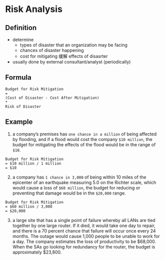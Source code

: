 # Risk Analysis
## Definition
- determine
  - types of disaster that an organization may be facing
  - chances of disaster happening
  - cost for mitigating 缓解 effects of disasrter
- usually done by external consultant/analyst (periodically)

## Formula
```
Budget for Risk Mitigation
=
(Cost of Disaster - Cost After Mitigation)
*
Risk of Disaster
```

## Example 
1. a company’s premises has `one chance in a million` of being affected by flooding, and if a flood would cost the company `$10 million`, the budget for mitigating the effects of the flood would be in the range of `$10`.
```
Budget for Risk Mitigation
= $10 million / 1 million
= $10
```

2. a company has `1 chance in 3,000` of being within 10 miles of the epicenter of an earthquake measuring 5.0 on the Richter scale, which would cause a loss of `$60 million`, the budget for reducing or preventing that damage would be in the `$20,000` range.
```
Budget for Risk Mitigation
= $60 million / 3,000
= $20,000
```

3. a large site that has a single point of failure whereby all LANs are tied together by one large router. If it died, it would take one day to repair, and there is a 70 percent chance that failure will occur once every 24 months. The outage would cause 1,000 people to be unable to work for a day. The company estimates the loss of productivity to be $68,000. When the SAs go looking for redundancy for the router, the budget is approximately $23,800.

